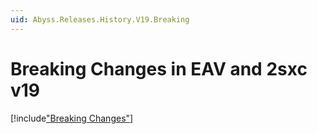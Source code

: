 ```yaml
---
uid: Abyss.Releases.History.V19.Breaking
---
```


# Breaking Changes in EAV and 2sxc v19

[!include["Breaking Changes"](./_brc.md)]
